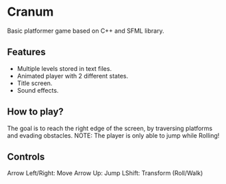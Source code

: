 # Cranum
Basic platformer game based on C++ and SFML library.

## Features
- Multiple levels stored in text files.
- Animated player with 2 different states.
- Title screen.
- Sound effects.

## How to play?
The goal is to reach the right edge of the screen, by traversing platforms and evading obstacles.
NOTE: The player is only able to jump while Rolling!

## Controls
Arrow Left/Right: Move
Arrow Up: Jump
LShift: Transform (Roll/Walk)
